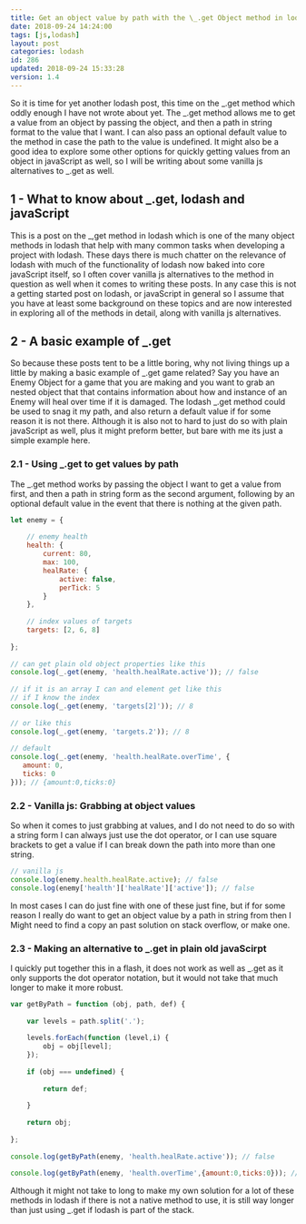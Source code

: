```yaml
---
title: Get an object value by path with the \_.get Object method in lodash
date: 2018-09-24 14:24:00
tags: [js,lodash]
layout: post
categories: lodash
id: 286
updated: 2018-09-24 15:33:28
version: 1.4
---
```


So it is time for yet another lodash post, this time on the \_.get method which oddly enough I have not wrote about yet. The \_.get method allows me to get a value from an object by passing the object, and then a path in string format to the value that I want. I can also pass an optional default value to the method in case the path to the value is undefined. It might also be a good idea to explore some other options for quickly getting values from an object in javaScript as well, so I will be writing about some vanilla js alternatives to \_.get as well.

<!-- more -->

## 1 - What to know about \_.get, lodash and javaScript

This is a post on the \_,get method in lodash which is one of the many object methods in lodash that help with many common tasks when developing a project with lodash. These days there is much chatter on the relevance of lodash with much of the functionality of lodash now baked into core javaScript itself, so I often cover vanilla js alternatives to the method in question as well when it comes to writing these posts. In any case this is not a getting started post on lodash, or javaScript in general so I assume that you have at least some background on these topics and are now interested in exploring all of the methods in detail, along with vanilla js alternatives.

## 2 - A basic example of \_.get 

So because these posts tent to be a little boring, why not living things up a little by making a basic example of \_.get game related? Say you have an Enemy Object for a game that you are making and you want to grab an nested object that that contains information about how and instance of an Enemy will heal over time if it is damaged. The lodash \_.get method could be used to snag it my path, and also return a default value if for some reason it is not there. Although it is also not to hard to just do so with plain javaScript as well, plus it might preform better, but bare with me its just a simple example here.

### 2.1 - Using \_.get to get values by path

The \_.get method works by passing the object I want to get a value from first, and then a path in string form as the second argument, following by an optional default value in the event that there is nothing at the given path.

```js
let enemy = {
 
    // enemy health
    health: {
        current: 80,
        max: 100,
        healRate: {
            active: false,
            perTick: 5
        }
    },
 
    // index values of targets
    targets: [2, 6, 8]
 
};
 
// can get plain old object properties like this
console.log(_.get(enemy, 'health.healRate.active')); // false
 
// if it is an array I can and element get like this
// if I know the index
console.log(_.get(enemy, 'targets[2]')); // 8
 
// or like this
console.log(_.get(enemy, 'targets.2')); // 8
 
// default
console.log(_.get(enemy, 'health.healRate.overTime', {
   amount: 0,
   ticks: 0
})); // {amount:0,ticks:0}
```

### 2.2 - Vanilla js: Grabbing at object values

So when it comes to just grabbing at values, and I do not need to do so with a string form I can always just use the dot operator, or I can use square brackets to get a value if I can break down the path into more than one string.

```js
// vanilla js
console.log(enemy.health.healRate.active); // false
console.log(enemy['health']['healRate']['active']); // false
```

In most cases I can do just fine with one of these just fine, but if for some reason I really do want to get an object value by a path in string from then I Might need to find a copy an past solution on stack overflow, or make one.

### 2.3 - Making an alternative to \_.get in plain old javaScirpt

I quickly put together this in a flash, it does not work as well as \_.get as it only supports the dot operator notation, but it would not take that much longer to make it more robust.

```js
var getByPath = function (obj, path, def) {
 
    var levels = path.split('.');
 
    levels.forEach(function (level,i) {
        obj = obj[level];
    });
 
    if (obj === undefined) {
 
        return def;
 
    }
 
    return obj;
 
};
 
console.log(getByPath(enemy, 'health.healRate.active')); // false
 
console.log(getByPath(enemy, 'health.overTime',{amount:0,ticks:0})); // { amount: 0, ticks: 0 }
```

Although it might not take to long to make my own solution for a lot of these methods in lodash if there is not a native method to use, it is still way longer than just using \_.get if lodash is part of the stack.